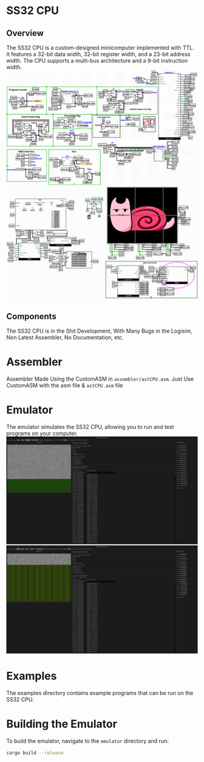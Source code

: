 # SS32 CPU
## Overview
The SS32 CPU is a custom-designed minicomputer implemented with TTL. It features a 32-bit data width, 32-bit register width, and a 23-bit address width. The CPU supports a multi-bus architecture and a 9-bit instruction width.
![CPU Internaly](./examples/CPU.png)
![Mini Computer With SS32 CPU, Rendering the SnailByte Logo](./examples/Computer.png)

## Components
The SS32 CPU is in the Shit Development, With Many Bugs in the Logisim, Non Latest Assembler, No Documentation, etc.

# Assembler
Assembler Made Using the CustomASM in `assembler/astCPU.asm`.
Just Use CustomASM with the asm file & `astCPU.asm` file

# Emulator
The emulator simulates the SS32 CPU, allowing you to run and test programs on your computer.
![Emulator Rendering Patern 1](./examples/Emulator-Rendering-Patern-1.png)
![Emulator Rendering Patern 2](./examples/Emulator-Rendering-Patern-2.png)

# Examples
The examples directory contains example programs that can be run on the SS32 CPU.

# Building the Emulator
To build the emulator, navigate to the `emulator` directory and run:
```bash
cargo build --release
```
